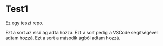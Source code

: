 # Test1
Ez egy teszt repo.

Ezt a sort az első ág adta hozzá.
Ezt a sort pedig a VSCode segítségével adtam hozzá.
Ezt a sort a második ágból adtam hozzá.